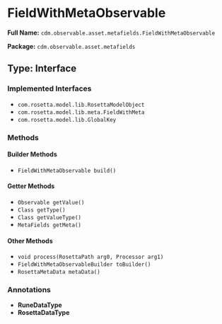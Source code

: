 # FieldWithMetaObservable

**Full Name:** `cdm.observable.asset.metafields.FieldWithMetaObservable`

**Package:** `cdm.observable.asset.metafields`

## Type: Interface

### Implemented Interfaces

- `com.rosetta.model.lib.RosettaModelObject`
- `com.rosetta.model.lib.meta.FieldWithMeta`
- `com.rosetta.model.lib.GlobalKey`

### Methods

#### Builder Methods

- `FieldWithMetaObservable build()`

#### Getter Methods

- `Observable getValue()`
- `Class getType()`
- `Class getValueType()`
- `MetaFields getMeta()`

#### Other Methods

- `void process(RosettaPath arg0, Processor arg1)`
- `FieldWithMetaObservableBuilder toBuilder()`
- `RosettaMetaData metaData()`

### Annotations

- **RuneDataType**
- **RosettaDataType**

